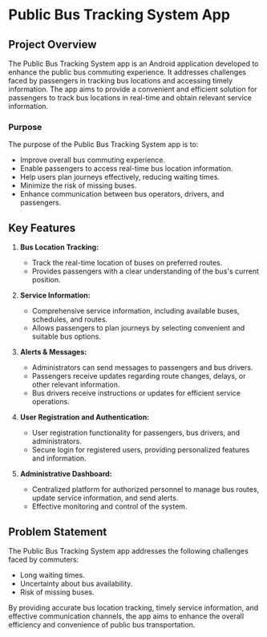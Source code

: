 # Public Bus Tracking System App

## Project Overview

The Public Bus Tracking System app is an Android application developed to enhance the public bus commuting experience. It addresses challenges faced by passengers in tracking bus locations and accessing timely information. The app aims to provide a convenient and efficient solution for passengers to track bus locations in real-time and obtain relevant service information.

### Purpose

The purpose of the Public Bus Tracking System app is to:

- Improve overall bus commuting experience.
- Enable passengers to access real-time bus location information.
- Help users plan journeys effectively, reducing waiting times.
- Minimize the risk of missing buses.
- Enhance communication between bus operators, drivers, and passengers.

## Key Features

1. **Bus Location Tracking:**
   - Track the real-time location of buses on preferred routes.
   - Provides passengers with a clear understanding of the bus's current position.

2. **Service Information:**
   - Comprehensive service information, including available buses, schedules, and routes.
   - Allows passengers to plan journeys by selecting convenient and suitable bus options.

3. **Alerts & Messages:**
   - Administrators can send messages to passengers and bus drivers.
   - Passengers receive updates regarding route changes, delays, or other relevant information.
   - Bus drivers receive instructions or updates for efficient service operations.

4. **User Registration and Authentication:**
   - User registration functionality for passengers, bus drivers, and administrators.
   - Secure login for registered users, providing personalized features and information.

5. **Administrative Dashboard:**
   - Centralized platform for authorized personnel to manage bus routes, update service information, and send alerts.
   - Effective monitoring and control of the system.

## Problem Statement

The Public Bus Tracking System app addresses the following challenges faced by commuters:

- Long waiting times.
- Uncertainty about bus availability.
- Risk of missing buses.

By providing accurate bus location tracking, timely service information, and effective communication channels, the app aims to enhance the overall efficiency and convenience of public bus transportation.



